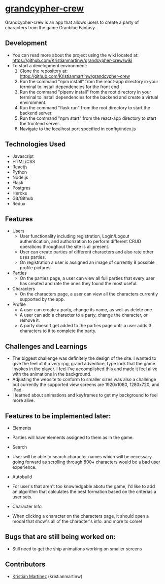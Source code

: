 # [grandcypher-crew](https://grandcypher-crew.herokuapp.com/)

Grandcypher-crew is an app that allows users to create a party of characters from the game Granblue Fantasy. 

## Development
* You can read more about the project using the wiki located at: https://github.com/Kristianmartinw/grandcypher-crew/wiki
* To start a development environment:
    1. Clone the repository at: https://github.com/Kristianmartinw/grandcypher-crew
    2. Run the command "npm install" from the react-app directory in your terminal to install dependencies for the front end
    3. Run the command "pipenv install" from the root directory in your terminal to install dependencies for the backend and create a virtual environment.
    4. Run the command "flask run" from the root directory to start the backend server.
    5. Run the command "npm start" from the react-app directory to start the frontend server.
    6. Navigate to the localhost port specified in config/index.js

## Technologies Used
* Javascript
* HTML/CSS
* Reactjs
* Python
* Node.js
* Flask
* Postgres
* Heroku
* Git/Github
* Redux

##  Features
* Users
    * User functionality including registration, Login/Logout authentication, and authorization to perform different CRUD operations throughout the site is all present.
    * User can create parties of different characters and also rate other uses parties.
    * On registration a user is assigned an image of currently 8 possible profile pictures.
* Parties
    * On the parties page, a user can view all full parties that every user has created and rate the ones they found the most useful.
* Characters
    * On the characters page, a user can view all the characters currently supported by the app.
* Profile
    * A user can create a party, change its name, as well as delete one.
    * A user can add a character to a party, change the character, or remove it.
    * A party doesn't get added to the parties page until a user adds 3 characters to it to complete the party.
 
## Challenges and Learnings
* The biggest challenge was definitely the design of the site. I wanted to give the feel of it a very rpg, grand adventure, type look that the game invokes in the player. I feel I've accomplished this and made it feel alive with the animations in the background.
* Adjusting the website to conform to smaller sizes was also a challenge but currently the supported view screens are 1920x1080, 1280x720, and iPad.
* I learned about animations and keyframes to get my background to feel more alive.

## Features to be implemented later: 
  * Elements
  - Parties will have elements assigned to them as in the game.
  * Search
  - User will be able to search character names which will be necessary going forward as scrolling through 800+ characters would be a bad user experience.
  * Autobuild
  - For user's that aren't too knowledgable abotu the game, I'd like to add an algorithm that calculates the best formation based on the criterias a user sets.
  * Character Info
  - When clicking a character on the characters page, it should open a modal that show's all of the character's info.
  and more to come!
  

## Bugs that are still being worked on: 
  - Still need to get the ship animations working on smaller screens

## Contributors
* [Kristian Martinez](https://github.com/Kristianmartinw) (kristianmartinw)
